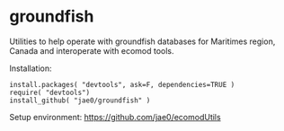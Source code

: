 # groundfish

Utilities to help operate with groundfish databases for Maritimes region, Canada and interoperate with ecomod tools.

Installation:

```
install.packages( "devtools", ask=F, dependencies=TRUE )   
require( "devtools")
install_github( "jae0/groundfish" )
```

Setup environment: https://github.com/jae0/ecomodUtils


